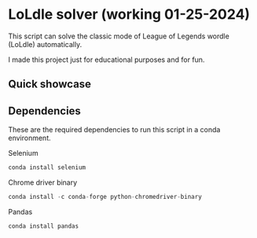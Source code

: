 # LoLdle solver (working 01-25-2024)

This script can solve the classic mode of League of Legends wordle (LoLdle) automatically.

I made this project just for educational purposes and for fun.

## Quick showcase



## Dependencies
These are the required dependencies to run this script in a conda environment.

Selenium
```python
conda install selenium
```

Chrome driver binary
```python
conda install -c conda-forge python-chromedriver-binary
```

Pandas
```python
conda install pandas
```
  

